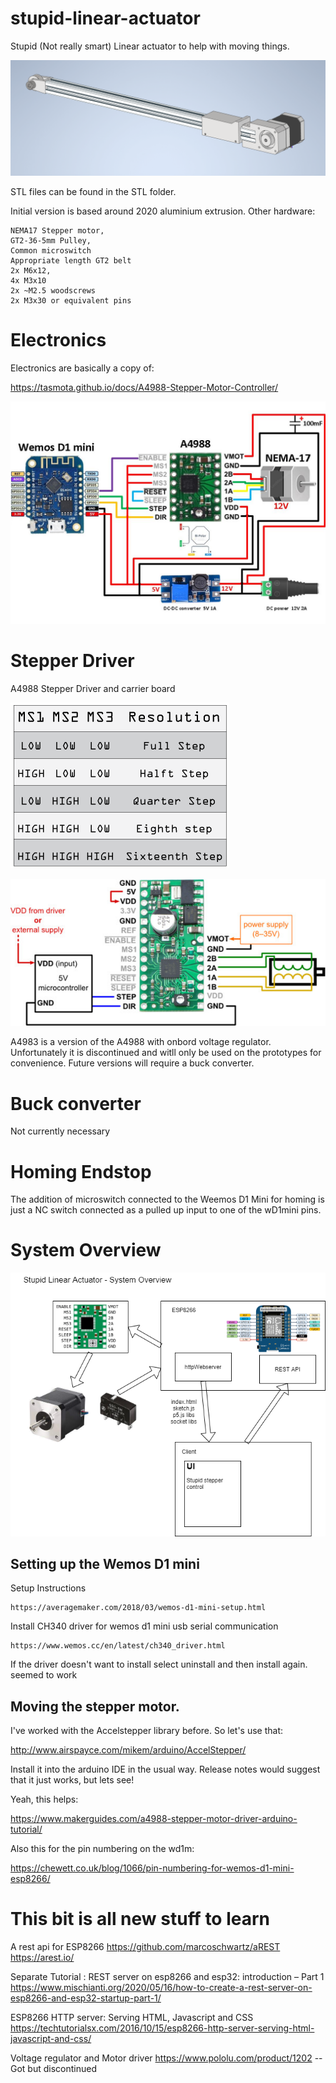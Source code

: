 # stupid-linear-actuator

Stupid (Not really smart) Linear actuator to help with moving things.

![Version1](./images/Version1.png)

STL files can be found in the STL folder. 

Initial version is based around 2020 aluminium extrusion. Other hardware:

    NEMA17 Stepper motor, 
    GT2-36-5mm Pulley, 
    Common microswitch 
    Appropriate length GT2 belt 
    2x M6x12, 
    4x M3x10
    2x ~M2.5 woodscrews 
    2x M3x30 or equivalent pins

# Electronics

Electronics are basically a copy of:

https://tasmota.github.io/docs/A4988-Stepper-Motor-Controller/

![a4988](./images/electronicsstartingpoint.jpg)

# Stepper Driver

A4988 Stepper Driver and carrier board

![a4988](./images/a4988jumperOptions.png) 

![a4983](./images/a4983.jpg)
    
A4983 is a version of the A4988 with onbord voltage regulator. Unfortunately it is discontinued and witll only be used on the prototypes for convenience. Future versions will require a buck converter.

# Buck converter

Not currently necessary  

# Homing Endstop

The addition of microswitch connected to the Weemos D1 Mini for homing is just a NC switch connected as a pulled up input to one of the wD1mini pins.

# System Overview

![System Overview](./images/SystemOverview.png)

## Setting up the Wemos D1 mini

Setup Instructions

    https://averagemaker.com/2018/03/wemos-d1-mini-setup.html

Install CH340 driver for wemos d1 mini usb serial communication

    https://www.wemos.cc/en/latest/ch340_driver.html

If the driver doesn't want to install select uninstall and then install again. seemed to work

## Moving the stepper motor.

I've worked with the Accelstepper library before. So let's use that:

http://www.airspayce.com/mikem/arduino/AccelStepper/

Install it into the arduino IDE in the usual way. Release notes would suggest that it just works, but lets see!

Yeah, this helps:

https://www.makerguides.com/a4988-stepper-motor-driver-arduino-tutorial/

Also this for the pin numbering on the wd1m:

https://chewett.co.uk/blog/1066/pin-numbering-for-wemos-d1-mini-esp8266/



# This bit is all new stuff to learn

A rest api for ESP8266
    https://github.com/marcoschwartz/aREST
    https://arest.io/

Separate Tutorial : REST server on esp8266 and esp32: introduction – Part 1
    https://www.mischianti.org/2020/05/16/how-to-create-a-rest-server-on-esp8266-and-esp32-startup-part-1/

ESP8266 HTTP server: Serving HTML, Javascript and CSS
    https://techtutorialsx.com/2016/10/15/esp8266-http-server-serving-html-javascript-and-css/

Voltage regulator and Motor driver
    https://www.pololu.com/product/1202 -- Got but discontinued
